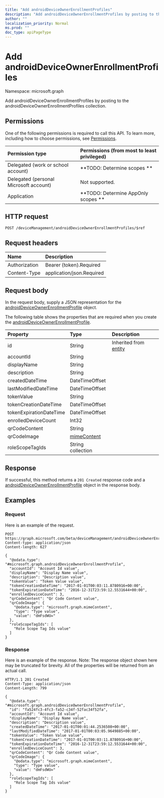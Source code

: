 ```yaml
---
title: "Add androidDeviceOwnerEnrollmentProfiles"
description: "Add androidDeviceOwnerEnrollmentProfiles by posting to the androidDeviceOwnerEnrollmentProfiles collection."
author: ""
localization_priority: Normal
ms.prod: ""
doc_type: apiPageType
---
```


# Add androidDeviceOwnerEnrollmentProfiles

Namespace: microsoft.graph

Add androidDeviceOwnerEnrollmentProfiles by posting to the androidDeviceOwnerEnrollmentProfiles collection.

## Permissions
One of the following permissions is required to call this API. To learn more, including how to choose permissions, see [Permissions](/concepts/permissions-reference.md).

|Permission type|Permissions (from most to least privileged)|
|:---|:---|
|Delegated (work or school account)|**TODO: Determine scopes **|
|Delegated (personal Microsoft account)|Not supported.|
|Application|**TODO: Determine AppOnly scopes **|

## HTTP request
<!-- {
  "blockType": "ignored"
}
-->
``` http
POST /deviceManagement/androidDeviceOwnerEnrollmentProfiles/$ref
```

## Request headers
|Name|Description|
|:---|:---|
|Authorization|Bearer {token}.Required|
|Content-Type|application/json.Required|

## Request body
In the request body, supply a JSON representation for the [androidDeviceOwnerEnrollmentProfile](../resources/androiddeviceownerenrollmentprofile.md) object.

The following table shows the properties that are required when you create the [androidDeviceOwnerEnrollmentProfile](../resources/androiddeviceownerenrollmentprofile.md).

|Property|Type|Description|
|:---|:---|:---|
|id|String| Inherited from [entity](../resources/entity.md)|
|accountId|String||
|displayName|String||
|description|String||
|createdDateTime|DateTimeOffset||
|lastModifiedDateTime|DateTimeOffset||
|tokenValue|String||
|tokenCreationDateTime|DateTimeOffset||
|tokenExpirationDateTime|DateTimeOffset||
|enrolledDeviceCount|Int32||
|qrCodeContent|String||
|qrCodeImage|[mimeContent](../resources/mimecontent.md)||
|roleScopeTagIds|String collection||



## Response
If successful, this method returns a `201 Created` response code and a [androidDeviceOwnerEnrollmentProfile](../resources/androiddeviceownerenrollmentprofile.md) object in the response body.

## Examples

### Request
Here is an example of the request.
<!-- {
  "blockType": "request",
  "name": "create_androiddeviceownerenrollmentprofile_from_"
}
-->
``` http
POST https://graph.microsoft.com/beta/deviceManagement/androidDeviceOwnerEnrollmentProfiles
Content-type: application/json
Content-length: 627

{
  "@odata.type": "#microsoft.graph.androidDeviceOwnerEnrollmentProfile",
  "accountId": "Account Id value",
  "displayName": "Display Name value",
  "description": "Description value",
  "tokenValue": "Token Value value",
  "tokenCreationDateTime": "2017-01-01T00:03:11.8780916+00:00",
  "tokenExpirationDateTime": "2016-12-31T23:59:12.5531644+00:00",
  "enrolledDeviceCount": 3,
  "qrCodeContent": "Qr Code Content value",
  "qrCodeImage": {
    "@odata.type": "microsoft.graph.mimeContent",
    "type": "Type value",
    "value": "dmFsdWU="
  },
  "roleScopeTagIds": [
    "Role Scope Tag Ids value"
  ]
}
```

### Response
Here is an example of the response. Note: The response object shown here may be truncated for brevity. All of the properties will be returned from an actual call.
<!-- {
  "blockType": "response",
  "truncated": true,
  "@odata.type": "microsoft.graph.androiddeviceownerenrollmentprofile"
}
-->
``` http
HTTP/1.1 201 Created
Content-Type: application/json
Content-Length: 799

{
  "@odata.type": "#microsoft.graph.androidDeviceOwnerEnrollmentProfile",
  "id": "fa524fc3-4fc3-fa52-c34f-52fac34f52fa",
  "accountId": "Account Id value",
  "displayName": "Display Name value",
  "description": "Description value",
  "createdDateTime": "2017-01-01T00:01:44.2536508+00:00",
  "lastModifiedDateTime": "2017-01-01T00:03:05.9649885+00:00",
  "tokenValue": "Token Value value",
  "tokenCreationDateTime": "2017-01-01T00:03:11.8780916+00:00",
  "tokenExpirationDateTime": "2016-12-31T23:59:12.5531644+00:00",
  "enrolledDeviceCount": 3,
  "qrCodeContent": "Qr Code Content value",
  "qrCodeImage": {
    "@odata.type": "microsoft.graph.mimeContent",
    "type": "Type value",
    "value": "dmFsdWU="
  },
  "roleScopeTagIds": [
    "Role Scope Tag Ids value"
  ]
}
```

